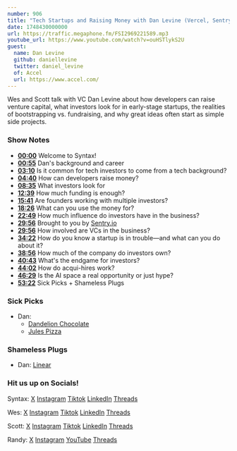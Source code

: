 ```yaml
---
number: 906
title: "Tech Startups and Raising Money with Dan Levine (Vercel, Sentry, Mux…)"
date: 1748430000000
url: https://traffic.megaphone.fm/FSI2969221589.mp3
youtube_url: https://www.youtube.com/watch?v=ouHSTlykS2U
guest:
  name: Dan Levine
  github: daniellevine
  twitter: daniel_levine
  of: Accel
  url: https://www.accel.com/
---
```


Wes and Scott talk with VC Dan Levine about how developers can raise venture capital, what investors look for in early-stage startups, the realities of bootstrapping vs. fundraising, and why great ideas often start as simple side projects.

### Show Notes

* **[00:00](#t=00:00)** Welcome to Syntax!
* **[00:55](#t=00:55)** Dan's background and career
* **[03:10](#t=03:10)** Is it common for tech investors to come from a tech background?
* **[04:40](#t=04:40)** How can developers raise money?
* **[08:35](#t=08:35)** What investors look for
* **[12:39](#t=12:39)** How much funding is enough?
* **[15:41](#t=15:41)** Are founders working with multiple investors?
* **[18:26](#t=18:26)** What can you use the money for?
* **[22:49](#t=22:49)** How much influence do investors have in the business?
* **[29:56](#t=29:56)** Brought to you by [Sentry.io](https://sentry.io/)
* **[29:56](#t=29:56)** How involved are VCs in the business?
* **[34:22](#t=34:22)** How do you know a startup is in trouble—and what can you do about it?
* **[38:56](#t=38:56)** How much of the company do investors own?
* **[40:43](#t=40:43)** What's the endgame for investors?
* **[44:02](#t=44:02)** How do acqui-hires work?
* **[46:29](#t=46:29)** Is the AI space a real opportunity or just hype?
* **[53:22](#t=53:22)** Sick Picks + Shameless Plugs

### Sick Picks

- Dan:
  - [Dandelion Chocolate](https://www.dandelionchocolate.com/)
  - [Jules Pizza](https://www.julespizza.co/)

### Shameless Plugs

- Dan: [Linear](https://linear.app/)

### Hit us up on Socials!

Syntax: [X](https://twitter.com/syntaxfm) [Instagram](https://www.instagram.com/syntax_fm/) [Tiktok](https://www.tiktok.com/@syntaxfm) [LinkedIn](https://www.linkedin.com/company/96077407/admin/feed/posts/) [Threads](https://www.threads.net/@syntax_fm)

Wes: [X](https://twitter.com/wesbos) [Instagram](https://www.instagram.com/wesbos/) [Tiktok](https://www.tiktok.com/@wesbos) [LinkedIn](https://www.linkedin.com/in/wesbos/) [Threads](https://www.threads.net/@wesbos)

Scott: [X](https://twitter.com/stolinski) [Instagram](https://www.instagram.com/stolinski/) [Tiktok](https://www.tiktok.com/@stolinski) [LinkedIn](https://www.linkedin.com/in/stolinski/) [Threads](https://www.threads.net/@stolinski)

Randy: [X](https://twitter.com/randyrektor) [Instagram](https://www.instagram.com/randyrektor/) [YouTube](https://www.youtube.com/@randyrektor) [Threads](https://www.threads.net/@randyrektor)